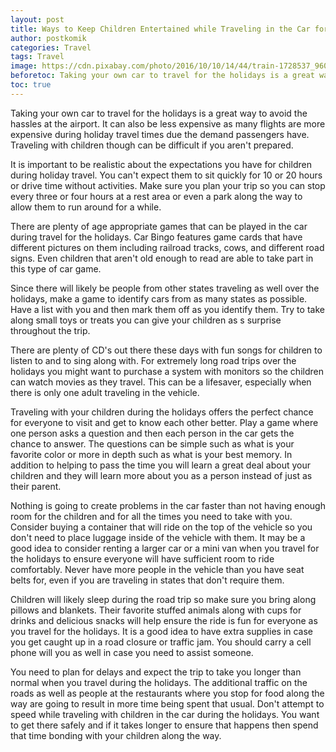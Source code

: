 ```yaml
---
layout: post
title: Ways to Keep Children Entertained while Traveling in the Car for the Holidays
author: postkomik
categories: Travel
tags: Travel
image: https://cdn.pixabay.com/photo/2016/10/10/14/44/train-1728537_960_720.jpg
beforetoc: Taking your own car to travel for the holidays is a great way to avoid the hassles at the airport. It can also be less expensive as many flights are more expensive during holiday travel times due the demand passengers have. Traveling with children though can be difficult if you aren't prepared.
toc: true
---
```



Taking your own car to travel for the holidays is a great way to avoid the hassles at the airport. It can also be less expensive as many flights are more expensive during holiday travel times due the demand passengers have. Traveling with children though can be difficult if you aren't prepared.

It is important to be realistic about the expectations you have for children during holiday travel. You can't expect them to sit quickly for 10 or 20 hours or drive time without activities. Make sure you plan your trip so you can stop every three or four hours at a rest area or even a park along the way to allow them to run around for a while.

There are plenty of age appropriate games that can be played in the car during travel for the holidays. Car Bingo features game cards that have different pictures on them including railroad tracks, cows, and different road signs. Even children that aren't old enough to read are able to take part in this type of car game. 

Since there will likely be people from other states traveling as well over the holidays, make a game to identify cars from as many states as possible. Have a list with you and then mark them off as you identify them. Try to take along small toys or treats you can give your children as s surprise throughout the trip. 

There are plenty of CD's out there these days with fun songs for children to listen to and to sing along with. For extremely long road trips over the holidays you might want to purchase a system with monitors so the children can watch movies as they travel. This can be a lifesaver, especially when there is only one adult traveling in the vehicle. 

Traveling with your children during the holidays offers the perfect chance for everyone to visit and get to know each other better. Play a game where one person asks a question and then each person in the car gets the chance to answer. The questions can be simple such as what is your favorite color or more in depth such as what is your best memory. In addition to helping to pass the time you will learn a great deal about your children and they will learn more about you as a person instead of just as their parent. 

Nothing is going to create problems in the car faster than not having enough room for the children and for all the times you need to take with you. Consider buying a container that will ride on the top of the vehicle so you don't need to place luggage inside of the vehicle with them. It may be a good idea to consider renting a larger car or a mini van when you travel for the holidays to ensure everyone will have sufficient room to ride comfortably. Never have more people in the vehicle than you have seat belts for, even if you are traveling in states that don't require them. 

Children will likely sleep during the road trip so make sure you bring along pillows and blankets. Their favorite stuffed animals along with cups for drinks and delicious snacks will help ensure the ride is fun for everyone as you travel for the holidays. It is a good idea to have extra supplies in case you get caught up in a road closure or traffic jam. You should carry a cell phone will you as well in case you need to assist someone. 

You need to plan for delays and expect the trip to take you longer than normal when you travel during the holidays. The additional traffic on the roads as well as people at the restaurants where you stop for food along the way are going to result in more time being spent that usual. Don't attempt to speed while traveling with children in the car during the holidays. You want to get there safely and if it takes longer to ensure that happens then spend that time bonding with your children along the way. 

